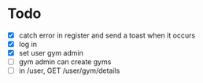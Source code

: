 # Todo
- [x] catch error in register and send a toast when it occurs
- [x] log in 
- [x] set user gym admin 
- [ ] gym admin can create gyms
- [ ] in /user, GET /user/gym/details
